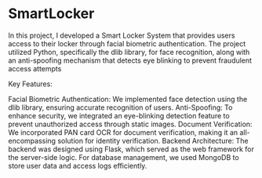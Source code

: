 # SmartLocker
In this project, I developed a Smart Locker System that provides users access to their locker through facial biometric authentication. The project utilized Python, specifically the dlib library, for face recognition, along with an anti-spoofing mechanism that detects eye blinking to prevent fraudulent access attempts

Key Features:

Facial Biometric Authentication: We implemented face detection using the dlib library, ensuring accurate recognition of users.
Anti-Spoofing: To enhance security, we integrated an eye-blinking detection feature to prevent unauthorized access through static images.
Document Verification: We incorporated PAN card OCR for document verification, making it an all-encompassing solution for identity verification.
Backend Architecture: The backend was designed using Flask, which served as the web framework for the server-side logic. For database management, we used MongoDB to store user data and access logs efficiently.
